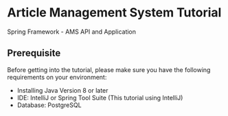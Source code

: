 # Article Management System Tutorial
Spring Framework - AMS API and Application 

## Prerequisite
Before getting into the tutorial, please make sure you have the following requirements on your environment:
- Installing Java Version 8 or later
- IDE: IntelliJ or Spring Tool Suite (This tutorial using IntelliJ)
- Database: PostgreSQL
